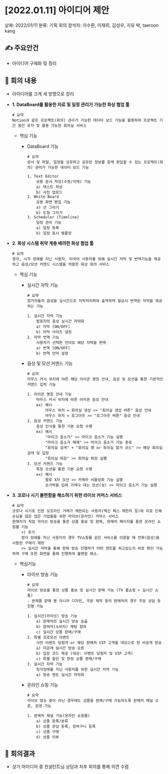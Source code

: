 # [2022.01.11] 아이디어 제안

날짜: 2022/01/11
분류: 기획 회의
참석자: 이수환, 이재희, 김성우, 지유 박, taeroon kang

## ✍ 주요안건

- 아이디어 구체화 및 정리

## 📑 회의 내용

- 아이디어를 크게 세 방향으로 정리
- **1. DataBoard를 활용한 자료 및 일정 관리가 가능한 화상 협업 툴**
    
    ```
    # 요약
    Notion과 같은 프로젝트(회의) 관리가 가능한 데이터 보드 기능을 활용하여 프로젝트 기간 동안 유지 및 활용 가능한 회의실 서비스
    ```
    
    - 핵심 기능
        - DataBoard 기능
            
            ```
            # 요약
            문서 및 파일, 일정을 공유하고 공유된 정보를 함께 편집할 수 있는 프로젝트(회의) 관리가 가능한 데이터 보드 기능
            
            1. Text Editor
                공용 문서 작성(수정/삭제) 기능
                a) 텍스트 작성
                b) 사진 업로드
            2. White Board
                공용 화면 편집 기능
                a) 선 그리기
                b) 도형 그리기
            3. Scheduler (Timeline)
                일정 관리 기능
                a) 일정 등록
                b) 일정 표시 템플릿
            ```
            
- **2. 화상 시스템 취약 계층 배려한 화상 협업 툴**
    
    ```
    # 요약
    청각, 시각 장애를 지닌 사용자, 타국어 사용자를 위해 실시간 자막 및 번역기능을 제공하고 음성/모션 커멘드 시스템을 적용한 화상 회의 서비스
    ```
    
    - 핵심 기능
        - 실시간 자막 기능
            
            ```
            # 요약
            참가자들의 음성을 실시간으로 자막처리하여 출력하며 필요시 번역된 자막을 제공하는 기능
            
            1. 실시간 자막 기능
                발표자의 음성 실시간 자막화
                a) 자막 [ON/OFF]
                b) 자막 사이즈 설정
            2. 자막 번역 기능
                사용자가 선택한 언어로 해당 자막을 번역
                a) 번역 [ON/OFF]
                b) 번역 언어 설정
            ```
            
        - 음성 및 모션 커멘드 기능
            
            ```
            # 요약
            마우스 커서 위치에 따른 해당 아이콘 명칭 안내, 음성 및 모션을 통한 기본적인 커멘드 입력 기능
            
            1. 아이콘 명칭 안내 기능
                마우스 커서 위치에 따른 아이콘 음성 안내
                ex) 예시
                    마우스 위치 = 회의실 생성 >> "회의실 생성 버튼" 음성 안내
                    마우스 위치 = 로그아웃 >> "로그아웃 버튼" 음성 안내
            2. 음성 커멘드 기능
                음성 인식을 통한 기본 요청 수행
                ex) 예시
                    "마이크 음소거" >> 마이크 음소거 기능 실행
                    "마이크 음소거 해제" >> 마이크 음소거 기능 종료
                    "회의실 검색" + "회의실 명 or 회의실 참가 코드" >> 해당 회의실 검색 및 입장
                    "회의실 퇴장" >> 회의실 퇴장 실행
            3. 모션 커멘드 기능
                특정 모션을 통한 기본 요청 수행
                ex) 예시
                    팔로 X자 모션 >> 카메라 비활성화 기능 실행
                    손가락을 입에 가져다 대는 모션(쉿) >> 마이크 음소거 기능 실행
            ```
            
- **3. 코로나 시기 불편함을 해소하기 위한 라이브 커머스 서비스**
    
    ```
    # 요약
    코로나 시기로 인한 오프라인 거래가 제한되는 사용자(백신 페스 제한자 등)와 이로 인해 손님을 잃은 많은 기업들을 위한 라이브(온라인) 커머스 서비스
    판매자가 직접 라이브 방송을 통한 상품 홍보 및 판매, 판매처 페이지를 통한 온라인 쇼핑몰 기능
        +) 추가
        청각 장애를 지닌 사용자의 경우 TV쇼핑몰 같은 서비스를 이용할 때 전화(음성)을 사용한 구매가 제한
        >> 실시간 자막을 통해 현제 방송 진행자가 어떤 멘트를 하고있는지 바로 확인 가능하며 구매 또한 화면을 통해 진행하여 불편함 해소.
    ```
    
    - 핵심기능
        - 라이브 방송 기능
            
            ```
            # 요약
            라이브 방송을 통한 상품 홍보 및 실시간 판매 기능 (TV 홈쇼핑 + 실시간 소통)
            - 완제품 판매 뿐 아니라 디자인, 주문 제작 등의 판매처의 경우 주문 상담 등 진행 가능
            
            1. 실시간(라이브) 방송 기능
                a) 판매처의 실시간 방송 송출
                b) 참여자(소비자) 채팅 참여
                c) 실시간 상품 판매/구매
            2. 특별 프로모션 이벤트
                사전 이벤트 당첨자 or 해당 판매처 VIP 고객을 대상으로 한 비공개 방송
                a) 미공개 실시간 방송 오픈
                b) 입장 코드 제공 (대상: 이벤트 당첨자 및 VIP 고객)
                c) 특별 할인 및 한정 상품 판매/구매
            3. 실시간 자막 기능
                청각장애를 지닌 사용자를 위한 실시간 자막 기능
                a) 방송 멘트 실시간 자막화
            ```
            
        - 온라인 쇼핑 기능
            
            ```
            # 요약
            라이브 방송 중이 아닌 경우에도 상품을 판매/구매 가능하도록 판매처 채널 오픈, 운영 가능
            
            1. 판매처 채널 기능(온라인 쇼핑몰)
                a) 상품 등록/분류
                b) 상품 관심 등록, 장바구니 등록
                c) 상품 구매
                d) 상품 리뷰
            ```
            

## 📢 회의결과

- 상기 아이디어 중 컨설턴트님 상담과 차후 회의를 통해 의견 수렴